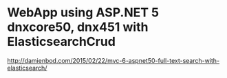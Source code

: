 # WebApp using ASP.NET 5 dnxcore50, dnx451 with ElasticsearchCrud

http://damienbod.com/2015/02/22/mvc-6-aspnet50-full-text-search-with-elasticsearch/
